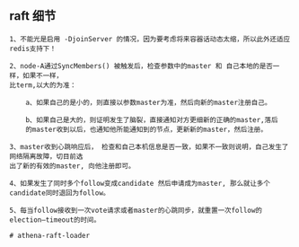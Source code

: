 ## raft 细节

    
    1、不能光是启用 -DjoinServer 的情况，因为要考虑将来容器话动态太缩，所以此外还适应redis支持下！

    2、node-A通过SyncMembers() 被触发后，检查参数中的master 和 自己本地的是否一样，如果不一样，
    比term,以大的为准：
        
        a、如果自己的是小的，则直接以参数master为准，然后向新的master注册自己。
	    
        b、如果自己是大的，则证明发生了脑裂，直接通知对方更细新的正确的master,落后
        的master收到以后，也通知他所能通知到的节点，更新新的master，然后注册。

    3、master收到心跳响应后， 检查和自己本机信息是否一致，如果不一致则说明，自己发生了网络隔离故障，切目前选
    出了新的有效的master, 向他注册即可。

    4、如果发生了同时多个follow变成candidate 然后申请成为master, 那么就让多个candidate同时退回为follow。

    5、每当follow接收到一次vote请求或者master的心跳同步，就重置一次follow的election—timeout的时间。

    # athena-raft-loader
